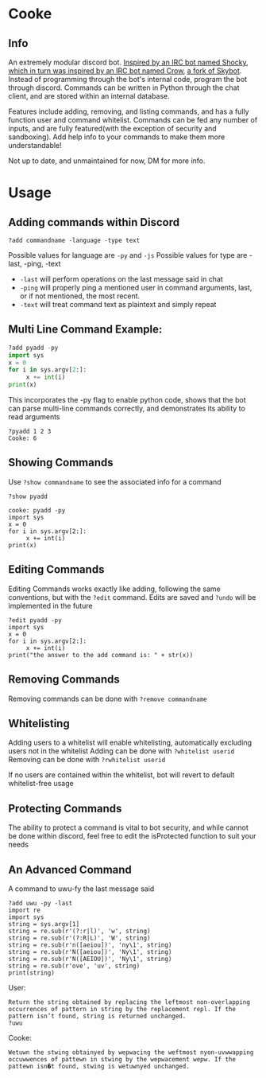 # Cooke
## Info
An extremely modular discord bot. [Inspired by an IRC bot named Shocky](https://github.com/clone1018/Shocky), [which in turn was inspired by an IRC bot named Crow](https://github.com/lahwran/skybot), [a fork of Skybot](https://github.com/rmmh/skybot). Instead of programming through the bot's internal code, program the bot through discord. Commands can be written in Python through the chat client, and are stored within an internal database. 

Features include adding, removing, and listing commands, and has a fully function user and command whitelist. Commands can be fed any number of inputs, and are fully featured(with the exception of security and sandboxing). Add help info to your commands to make them more understandable!

Not up to date, and unmaintained for now, DM for more info.

# Usage
## Adding commands within Discord
```
?add commandname -language -type text
```
Possible values for language are ```-py``` and ```-js```
Possible values for type are -last, -ping, -text
* ```-last``` will perform operations on the last message said in chat
* ```-ping``` will properly ping a mentioned user in command arguments, last, or if not mentioned, the most recent.
* ```-text``` will treat command text as plaintext and simply repeat

## Multi Line Command Example:
``` python
?add pyadd -py 
import sys
x = 0
for i in sys.argv[2:]:
     x += int(i)
print(x)
```
This incorporates the -py flag to enable python code, shows that the bot can parse multi-line commands correctly, and demonstrates its ability to read arguments
```
?pyadd 1 2 3
Cooke: 6
```

## Showing Commands

Use ```?show commandname``` to see the associated info for a command
```
?show pyadd
```

```
cooke: pyadd -py
import sys
x = 0
for i in sys.argv[2:]:
     x += int(i)
print(x)
```

## Editing Commands
Editing Commands works exactly like adding, following the same conventions, but with the ```?edit``` command. Edits are saved and ```?undo``` will be implemented in the future

```
?edit pyadd -py
import sys
x = 0
for i in sys.argv[2:]:
     x += int(i)
print("the answer to the add command is: " + str(x))
```

## Removing Commands
Removing commands can be done with ```?remove commandname```

## Whitelisting 

Adding users to a whitelist will enable whitelisting, automatically excluding users not in the whitelist
Adding can be done with ```?whitelist userid```
Removing can be done with ```?rwhitelist userid```

If no users are contained within the whitelist, bot will revert to default whitelist-free usage

## Protecting Commands
The ability to protect a command is vital to bot security, and while cannot be done within discord, feel free to edit the isProtected function to suit your needs

## An Advanced Command
A command to uwu-fy the last message said
```
?add uwu -py -last 
import re
import sys
string = sys.argv[1]
string = re.sub(r'(?:r|l)', 'w', string)
string = re.sub(r'(?:R|L)', 'W', string)
string = re.sub(r'n([aeiou])', 'ny\1', string)
string = re.sub(r'N([aeiou])', 'Ny\1', string)
string = re.sub(r'N([AEIOU])', 'Ny\1', string)
string = re.sub(r'ove', 'uv', string)
print(string)
```

User: 
```
Return the string obtained by replacing the leftmost non-overlapping occurrences of pattern in string by the replacement repl. If the pattern isn’t found, string is returned unchanged. 
?uwu
```
Cooke:
```
Wetuwn the stwing obtainyed by wepwacing the weftmost nyon-uvwwapping occuwwences of pattewn in stwing by the wepwacement wepw. If the pattewn isn�t found, stwing is wetuwnyed unchanged.
```